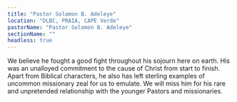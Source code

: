 ```yaml
---
title: "Pastor Solomon B. Adeleye"
location: "DLBC, PRAIA, CAPE Verde"
pastorName: "Pastor Solomon B. Adeleye"
sectionName: ""
headless: true
---
```


We believe he fought a good fight throughout his sojourn here on earth. His was an unalloyed commitment to the cause of Christ from start to finish. Apart from Biblical characters, he also has left sterling examples of uncommon missionary zeal for us to emulate. We will miss him for his rare and unpretended relationship with the younger Pastors and missionaries.
